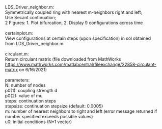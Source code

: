 LDS_Driver_neighbor.m:\
Symmetrically coupled ring with nearest m-neighbors right and left;\
Use Secant continuation;\
2 Figures: 1. Plot bifurcation, 2. Display 9 configurations across time\
\
certainplot.m:\
View configurations at certain steps (upon specification) in sol obtained from LDS_Driver_neighbor.m\
\
circulant.m:\
Return circulant matrix (file downloaded from MathWorks https://www.mathworks.com/matlabcentral/fileexchange/22858-circulant-matrix on 6/16/2021)\
\
parameters:\
N: number of nodes\
p0(1): coupling strength d\
p0(2): value of mu\
steps: continuation steps\
stepsize: continuation stepsize (default: 0.0005)\
m: number of nearest neighbors to right and left (error message returned if number specified exceeds possible values)\
u0: initial conditions (N*1 vector)
